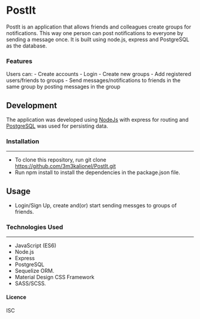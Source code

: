 # PostIt

PostIt is an application that allows friends and colleagues create groups for notifications. This way one person can post notifications to everyone by sending a message once. It is built using node.js, express and PostgreSQL as the database.

### Features
Users can:
    - Create accounts
    - Login
    - Create new groups
    - Add registered users/friends to groups
    - Send messages/notifications to friends in the same group by posting messages in the group

## Development
The application was developed using [NodeJs](https://nodejs.org) with express for routing and  [PostgreSQL](https://www.postgresql.org/) was used for persisting data.
    
### Installation
---

- To clone this repository, run git clone https://github.com/3m3kalionel/PostIt.git
- Run npm install to install the dependencies in the package.json file.

## Usage
- Login/Sign Up, create and(or) start sending messges to groups of friends.

### Technologies Used
---

- JavaScript (ES6)
- Node.js
- Express
- PostgreSQL
- Sequelize ORM.
- Material Design CSS Framework
- SASS/SCSS.

#### Licence
ISC
